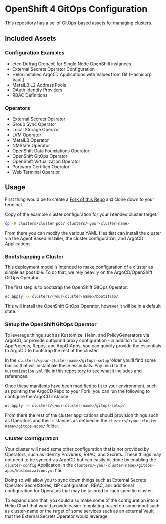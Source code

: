 # OpenShift 4 GitOps Configuration

This repository has a set of GitOps-based assets for managing clusters.

## Included Assets

### Configuration Examples

- etcd Defrag CronJob for Single Node OpenShift instances
- External Secrets Operator Configuration
- Helm installed ArgoCD Applications with Values from Git (Hashicorp Vault)
- MetalLB L2 Address Pools
- OAuth Identity Providers
- RBAC Definitions

### Operators

- External Secrets Operator
- Group Sync Operator
- Local Storage Operator
- LVM Operator
- MetalLB Operator
- NMState Operator
- OpenShift Data Foundations Operator
- OpenShift GitOps Operator
- OpenShift Virtualization Operator
- Portworx Certified Operator
- Web Terminal Operator

## Usage

First thing would be to create a [Fork of this Repo](https://github.com/kenmoini/ocp4-gitops-config/fork) and clone down to your terminal.

Copy of the example cluster configuration for your intended cluster target:

```bash
cp -R clusters/cluster-poc/ clusters/<your-cluster-name>
```

From there you can modify the various YAML files that can install the cluster via the Agent Based Installer, the cluster configuration, and ArgoCD Applications.

### Bootstrapping a Cluster

This deployment model is intended to make configuration of a cluster as simple as possible.  To do that, we rely heavily on the ArgoCD/OpenShift GitOps Operator.

The first step is to bootstrap the OpenShift GitOps Operator:

```bash
oc apply -k clusters/<your-cluster-name>/bootstrap/
```

This will install the OpenShift GitOps Operator, however it will be in a default state.

### Setup the OpenShift GitOps Operator

To leverage things such as Kustomize, Helm, and PolicyGenerators via ArgoCD, or provide outbound proxy configuration - in addition to basic AppProjects, Repos, and AppOfApps, you can quickly provide the essentials to ArgoCD to bootstrap the rest of the cluster.

In the `clusters/<your-cluster-name>/gitops-setup` folder you'll find some basics that will instantiate these essentials.  Pay mind to the `kustomization.yml` file in this repository to see what it includes and references.

Once these manifests have been modified to fit to your environment, such as pointing the ArgoCD Repo to your Fork, you can run the following to configure the ArgoCD instance:

```bash
oc apply -k clusters/<your-cluster-name>/gitops-setup/
```

From there the rest of the cluster applications should provision things such as Operators and their instances as defined in the `clusters/<your-cluster-name>/gitops-apps/` folder.

### Cluster Configuration

Your cluster will need some other configuration that is not provided by Operators, such as Identity Providers, RBAC, and Secrets.  These things may not need to be synced via ArgoCD but can easily be done by enabling the `cluster-config` Application in the `clusters/<your-cluster-name>/gitops-apps/kustomization.yml` file.

Doing so will allow you to sync down things such as External Secrets Operator SecretStores, IdP configuration, RBAC, and additional configuration for Operators that may be tailored to each specific cluster.

To expand upon that, you could also make some of the configuration into a Helm Chart that would provide easier templating based on some input such as cluster-name or the target of some services such as an external Vault that the External Secrets Operator would leverage.
